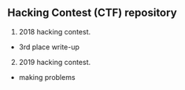 ## Hacking Contest (CTF) repository
1. 2018 hacking contest. 
- 3rd place write-up
2. 2019 hacking contest. 
- making problems